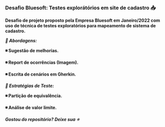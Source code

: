 ### Desafio Bluesoft: Testes explorátórios em site de cadastro 📥
**Desafio de projeto proposto pela Empresa Bluesoft em Janeiro/2022 com uso de técnica de testes exploratórios para mapeamento de sistema de cadastro.**

**_📃 Abordagens:_**

**◾️ Sugestão de melhorias.**

**◾️ Report de ocorrências (Imagem).**

**◾️ Escrita de cenários em Gherkin.**

**_🧮 Estratégias de Teste:_**

**◾️ Partição de equivalência.**

**◾️ Análise de valor limite.**

**_Gostou do repositório? Deixe sua  ⭐️_**
